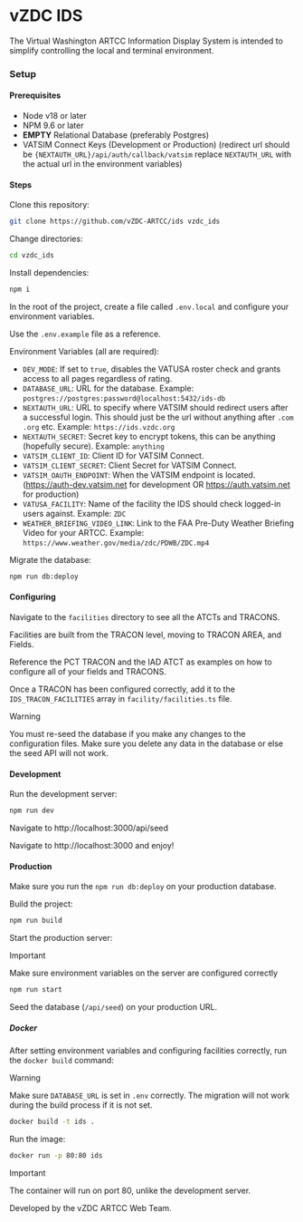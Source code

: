 # vZDC IDS
The Virtual Washington ARTCC Information Display System is intended to simplify controlling the local and terminal environment.

### Setup
#### Prerequisites
- Node v18 or later
- NPM 9.6 or later
- **EMPTY** Relational Database (preferably Postgres)
- VATSIM Connect Keys (Development or Production) (redirect url should be `{NEXTAUTH_URL}/api/auth/callback/vatsim` replace `NEXTAUTH_URL` with the actual url in the environment variables)

#### Steps
Clone this repository:
```bash
git clone https://github.com/vZDC-ARTCC/ids vzdc_ids
```
Change directories:
```bash
cd vzdc_ids
```
Install dependencies:
```bash
npm i
```
In the root of the project, create a file called `.env.local` and configure your environment variables.

Use the `.env.example` file as a reference.

Environment Variables (all are required):
- `DEV_MODE`: If set to `true`, disables the VATUSA roster check and grants access to all pages regardless of rating.
- `DATABASE_URL`: URL for the database. Example: `postgres://postgres:password@localhost:5432/ids-db`
- `NEXTAUTH_URL`: URL to specify where VATSIM should redirect users after a successful login.  This should just be the url without anything after `.com` `.org` etc.  Example: `https://ids.vzdc.org`
- `NEXTAUTH_SECRET`: Secret key to encrypt tokens, this can be anything (hopefully secure).  Example: `anything`
- `VATSIM_CLIENT_ID`: Client ID for VATSIM Connect.
- `VATSIM_CLIENT_SECRET`: Client Secret for VATSIM Connect.
- `VATSIM_OAUTH_ENDPOINT`: When the VATSIM endpoint is located. (https://auth-dev.vatsim.net for development OR https://auth.vatsim.net for production)
- `VATUSA_FACILITY`: Name of the facility the IDS should check logged-in users against. Example: `ZDC`
- `WEATHER_BRIEFING_VIDEO_LINK`: Link to the FAA Pre-Duty Weather Briefing Video for your ARTCC.  Example: `https://www.weather.gov/media/zdc/PDWB/ZDC.mp4`

Migrate the database:
```bash
npm run db:deploy
```
#### Configuring

Navigate to the `facilities` directory to see all the ATCTs and TRACONS.

Facilities are built from the TRACON level, moving to TRACON AREA, and Fields.

Reference the PCT TRACON and the IAD ATCT as examples on how to configure all of your fields and TRACONS.

Once a TRACON has been configured correctly, add it to the `IDS_TRACON_FACILITIES` array in `facility/facilities.ts` file.

> [!WARNING]
> You must re-seed the database if you make any changes to the configuration files.
> Make sure you delete any data in the database or else the seed API will not work.

#### Development
Run the development server:
```bash
npm run dev
```
Navigate to http://localhost:3000/api/seed

Navigate to http://localhost:3000 and enjoy!

#### Production
Make sure you run the `npm run db:deploy` on your production database.

Build the project:
```bash
npm run build
```

Start the production server:
> [!IMPORTANT]
> Make sure environment variables on the server are configured correctly
```bash
npm run start
```

Seed the database (`/api/seed`) on your production URL.

##### Docker

After setting environment variables and configuring facilities correctly, run the `docker build` command:
> [!WARNING]
> Make sure `DATABASE_URL` is set in `.env` correctly.  The migration will not work during the build process if it is not set.
```bash
docker build -t ids .
```

Run the image:
```bash
docker run -p 80:80 ids
```
> [!IMPORTANT]
> The container will run on port 80, unlike the development server.

Developed by the vZDC ARTCC Web Team.
